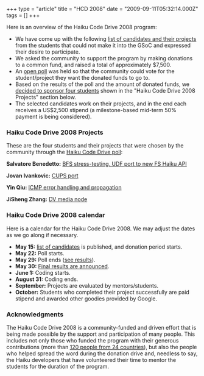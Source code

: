 +++
type = "article"
title = "HCD 2008"
date = "2009-09-11T05:32:14.000Z"
tags = []
+++

<p>Here is an overview of the Haiku Code Drive 2008 program:</p>

<ul>
<li>We have come up with the following <a href="/community/haiku-code-drive-2008/applications">list of candidates and their projects</a> from the students that could not make it into the GSoC and expressed their desire to participate.</li>
<li>We asked the community to support the program by making donations to a common fund, and raised a total of approximately $7,500.</li>
<li>An <a href="/poll/2008-08-22/haiku_code_drive_2008_poll">open poll</a> was held so that the community could vote for the student/project they want the donated funds to go to.</li>
<li>Based on the results of the poll and the amount of donated funds, we <a href="/news/2008-05-30/haiku_code_drive_2008_to_sponsor_four_students">decided to sponsor four students</a> shown in the "Haiku Code Drive 2008 Projects" section below.</li>
<li>The selected candidates work on their projects, and in the end each receives a US$2,500 stipend (a milestone-based mid-term 50% payment is being considered).</ul>

<h3>Haiku Code Drive 2008 Projects</h3>

<p>These are the four students and their projects that were chosen by the community through the <a href="/poll/2008-08-22/haiku_code_drive_2008_poll">Haiku Code Drive poll</a>:</p>

<p class="icon-person-medium"><strong>Salvatore Benedetto:</strong> <a href="/community/haiku-code-drive-2008/projects#bfs">BFS stress-testing, UDF port to new FS Haiku API</a></p>

<p class="icon-person-medium"><strong>Jovan Ivankovic:</strong> <a href="/community/haiku-code-drive-2008/projects#cups">CUPS port</a></p>

<p class="icon-person-medium"><strong>Yin Qiu:</strong> <a href="/community/haiku-code-drive-2008/projects#icmp">ICMP error handling and propagation</a></p>

<p class="icon-person-medium"><strong>JiSheng Zhang:</strong> <a href="/community/haiku-code-drive-2008/projects#dv">DV media node</a></p>

<a name="calendar"></a>
<h3>Haiku Code Drive 2008 calendar</h3>

<p>Here is a calendar for the Haiku Code Drive 2008. We may adjust the dates as we go along if necessary.</p>

<ul>
<li><strong>May 15:</strong> <a href="">list of candidates</a> is published, and donation period starts.</li>
<li><strong>May 22:</strong> Poll starts.</li>
<li><strong>May 29:</strong> Poll ends (<a href="/poll/2008-08-22/haiku_code_drive_2008_poll">see results</a>).</li>
<li><strong>May 30:</strong> <a href="/news/2008-05-30/haiku_code_drive_2008_to_sponsor_four_students">Final results are announced</a>.</li>
<li><strong>June 1:</strong> Coding starts.</li>
<li><strong>August 31:</strong> Coding ends.</li>
<li><strong>September:</strong> Projects are evaluated by mentors/students.</li>
<li><strong>October:</strong> Students who completed their project successfully are paid stipend and awarded other goodies provided by Google.</li>
</ul>

<h3>Acknowledgments</h3>

<p>The Haiku Code Drive 2008 is a community-funded and driven effort that is being made possible by the support and participation of many people. This includes not only those who funded the program with their generous contributions (more than <a href="">120 people from 24 countries</a>), but also the people who helped spread the word during the donation drive and, needless to say, the Haiku developers that have volunteered their time to mentor the students for the duration of the program.</p>
